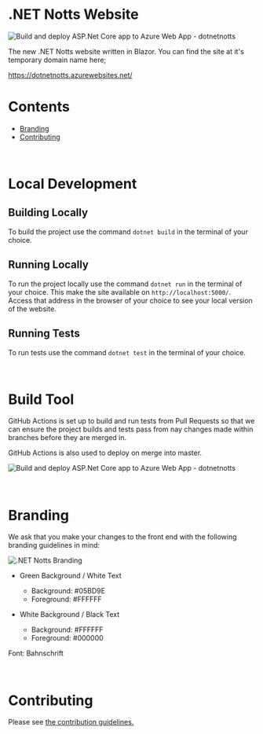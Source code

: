 # .NET Notts Website

![Build and deploy ASP.Net Core app to Azure Web App - dotnetnotts](https://github.com/dotnetnotts/dotnetnotts-web/workflows/Build%20and%20deploy%20ASP.Net%20Core%20app%20to%20Azure%20Web%20App%20-%20dotnetnotts/badge.svg)

The new .NET Notts website written in Blazor. You can find the site at it's temporary domain name here;

https://dotnetnotts.azurewebsites.net/

# Contents

- [Branding](#branding)
- [Contributing](#contributing)

<br/>

# Local Development 

## Building Locally

To build the project use the command `dotnet build` in the terminal of your choice.

## Running Locally

To run the project locally use the command `dotnet run` in the terminal of your choice. This make the site available on `http://localhost:5000/`. Access that address in the browser of your choice to see your local version of the website.

## Running Tests

To run tests use the command `dotnet test` in the terminal of your choice.

<br/>

# Build Tool

GitHub Actions is set up to build and run tests from Pull Requests so that we can ensure the project builds and tests pass from nay changes made within branches before they are merged in. 

GitHub Actions is also used to deploy on merge into master.

![Build and deploy ASP.Net Core app to Azure Web App - dotnetnotts](https://github.com/dotnetnotts/dotnetnotts-web/workflows/Build%20and%20deploy%20ASP.Net%20Core%20app%20to%20Azure%20Web%20App%20-%20dotnetnotts/badge.svg)


<br/>

# Branding

We ask that you make your changes to the front end with the following branding guidelines in mind:

![.NET Notts Branding](https://res.cloudinary.com/dsfcrod4r/image/upload/v1598552467/branding_ydno1a.png)

- Green Background / White Text
  - Background: #05BD9E
  - Foreground: #FFFFFF

- White Background / Black Text
  - Background: #FFFFFF
  - Foreground: #000000

Font: Bahnschrift

<br/>

# Contributing

Please see [the contribution guidelines.](.github/contributing.md)
